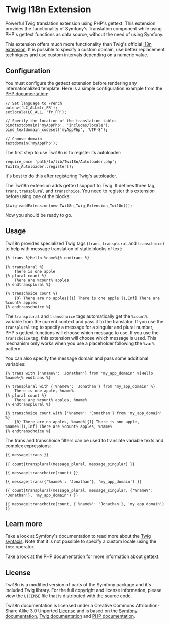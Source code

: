 Twig I18n Extension
==========================

Powerful Twig translation extension using PHP's gettext. This extension provides the functionality of Symfony's Translation component while using PHP's gettext functions as data source, without the need of using Symfony.

This extension offers much more functionality than Twig's official [i18n extension](http://twig.sensiolabs.org/doc/extensions/i18n.html). It is possible to specify a custom domain, use better replacement techniques and use custom intervals depending on a numeric value.

Configuration
-------------

You must configure the gettext extension before rendering any internationalized template. Here is a simple configuration example from the [PHP documentation](http://www.php.net/manual/en/book.gettext.php):

	// Set language to French
	putenv('LC_ALL=fr_FR');
	setlocale(LC_ALL, 'fr_FR');

	// Specify the location of the translation tables
	bindtextdomain('myAppPhp', 'includes/locale');
	bind_textdomain_codeset('myAppPhp', 'UTF-8');

	// Choose domain
	textdomain('myAppPhp');

The first step to use Twi18n is to register its autoloader:

    require_once 'path/to/lib/Twi18n/Autoloader.php';
    Twi18n_Autoloader::register();

It's best to do this after registering Twig's autoloader.

The Twi18n extension adds gettext support to Twig. It defines three tag, `trans`, `transplural` and `transchoice`. You need to register this extension before using one of the blocks:

    $twig->addExtension(new Twi18n_Twig_Extension_Twi18n());

Now you should be ready to go.

Usage
-----

Twi18n provides specialized Twig tags (`trans`, `transplural` and `transchoice`) to help with message translation of static blocks of text:

    {% trans %}Hello %name%{% endtrans %}

    {% transplural %}
        There is one apple
    {% plural count %}
        There are %count% apples
    {% endtransplural %}

    {% transchoice count %}
        {0} There are no apples|{1} There is one apple|]1,Inf] There are %count% apples
    {% endtranschoice %}

The `transplural` and `transchoice` tags automatically get the `%count%` variable from the current context and pass it to the translator. If you use the `transplural` tag to specify a message for a singular and plural number, PHP's gettext functions will choose which message to use. If you use the `transchoice` tag, this extension will choose which message is used. This mechanism only works when you use a placeholder following the `%var%` pattern.

You can also specify the message domain and pass some additional variables:

    {% trans with {'%name%': 'Jonathan'} from 'my_app_domain' %}Hello %name%{% endtrans %}

    {% transplural with {'%name%': 'Jonathan'} from 'my_app_domain' %}
        There is one apple, %name%
    {% plural count %}
        There are %count% apples, %name%
    {% endtransplural %}

    {% transchoice count with {'%name%': 'Jonathan'} from 'my_app_domain' %}
        {0} There are no apples, %name%|{1} There is one apple, %name%|]1,Inf] There are %count% apples, %name%
    {% endtranschoice %}

The trans and transchoice filters can be used to translate variable texts and complex expressions:

    {{ message|trans }}

    {{ count|transplural(message_plural, message_singular) }}

    {{ message|transchoice(count) }}

    {{ message|trans({'%name%': 'Jonathan'}, 'my_app_domain') }}

    {{ count|transplural(message_plural, message_singular, {'%name%': 'Jonathan'}, 'my_app_domain') }}

    {{ message|transchoice(count, {'%name%': 'Jonathan'}, 'my_app_domain') }}

Learn more
----------

Take a look at Symfony's documentation to read more about the [Twig syntaxis](http://symfony.com/doc/current/book/translation.html#twig-templates). Note that it is not possible to specify a custom locale using the `into` operator.

Take a look at the PHP documentation for more information about [gettext](http://www.php.net/manual/en/book.gettext.php).

License
-------

Twi18n is a modified version of parts of the Symfony package and it's included Twig library. For the full copyright and license information, please view the `LICENSE` file that is distributed with the source code.

Twi18n documentation is licensed under a Creative Commons Attribution-Share Alike 3.0 Unported [License](http://creativecommons.org/licenses/by-sa/3.0/) and is based on the [Symfony documentation](http://symfony.com/doc/current/book/translation.html#twig-templates), [Twig documentation](http://twig.sensiolabs.org/doc/extensions/i18n.html) and [PHP documentation](http://www.php.net/manual/en/book.gettext.php).
